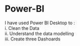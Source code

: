# Power-BI
I have used Power BI Desktop to :  
  i.   Clean the Data  
  ii.  Understand the data modelling  
  iii. Create three Dashoards  
